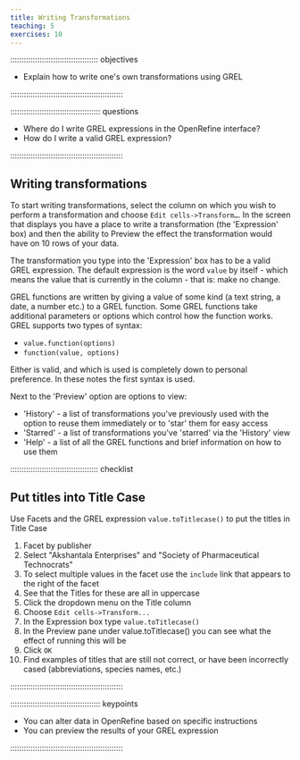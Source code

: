 ```yaml
---
title: Writing Transformations
teaching: 5
exercises: 10
---
```


::::::::::::::::::::::::::::::::::::::: objectives

- Explain how to write one's own transformations using GREL

::::::::::::::::::::::::::::::::::::::::::::::::::

:::::::::::::::::::::::::::::::::::::::: questions

- Where do I write GREL expressions in the OpenRefine interface?
- How do I write a valid GREL expression?

::::::::::::::::::::::::::::::::::::::::::::::::::

## Writing transformations

To start writing transformations, select the column on which you wish to perform a transformation and choose `Edit cells->Transform…`. In the screen that displays you have a place to write a transformation (the 'Expression' box) and then the ability to Preview the effect the transformation would have on 10 rows of your data.

The transformation you type into the 'Expression' box has to be a valid GREL expression. The default expression is the word `value` by itself - which means the value that is currently in the column - that is: make no change.

GREL functions are written by giving a value of some kind (a text string, a date, a number etc.) to a GREL function. Some GREL functions take additional parameters or options which control how the function works. GREL supports two types of syntax:

- `value.function(options)`
- `function(value, options)`

Either is valid, and which is used is completely down to personal preference. In these notes the first syntax is used.

Next to the 'Preview' option are options to view:

- 'History' - a list of transformations you've previously used with the option to reuse them immediately or to 'star' them for easy access
- 'Starred' - a list of transformations you've 'starred' via the 'History' view
- 'Help' - a list of all the GREL functions and brief information on how to use them

:::::::::::::::::::::::::::::::::::::::  checklist

## Put titles into Title Case

Use Facets and the GREL expression `value.toTitlecase()` to put the titles in Title Case

1. Facet by publisher
2. Select "Akshantala Enterprises" and "Society of Pharmaceutical Technocrats"
3. To select multiple values in the facet use the `include` link that appears to the right of the facet
4. See that the Titles for these are all in uppercase
5. Click the dropdown menu on the Title column
6. Choose `Edit cells->Transform...`
7. In the Expression box type `value.toTitlecase()`
8. In the Preview pane under value.toTitlecase() you can see what the effect of running this will be
9. Click `OK`
10. Find examples of titles that are still not correct, or have been incorrectly cased (abbreviations, species names, etc.)
  

::::::::::::::::::::::::::::::::::::::::::::::::::

:::::::::::::::::::::::::::::::::::::::: keypoints

- You can alter data in OpenRefine based on specific instructions
- You can preview the results of your GREL expression

::::::::::::::::::::::::::::::::::::::::::::::::::


